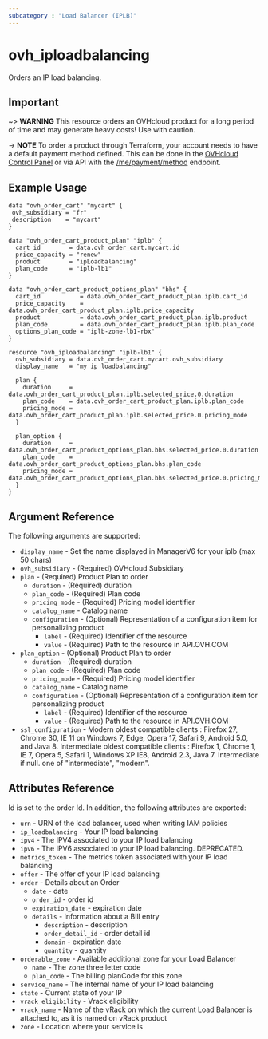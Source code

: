 ```yaml
---
subcategory : "Load Balancer (IPLB)"
---
```


# ovh_iploadbalancing

Orders an IP load balancing.

## Important

~> __WARNING__ This resource orders an OVHcloud product for a long period of time and may generate heavy costs!
Use with caution.

-> __NOTE__ To order a product through Terraform, your account needs to have a default payment method defined. This can be done in the [OVHcloud Control Panel](https://www.ovh.com/manager/#/dedicated/billing/payment/method) or via API with the [/me/payment/method](https://api.ovh.com/console/#/me/payment/method~GET) endpoint.


## Example Usage

```hcl
data "ovh_order_cart" "mycart" {
 ovh_subsidiary = "fr"
 description    = "mycart"
}

data "ovh_order_cart_product_plan" "iplb" {
  cart_id        = data.ovh_order_cart.mycart.id
  price_capacity = "renew"
  product        = "ipLoadbalancing"
  plan_code      = "iplb-lb1"
}

data "ovh_order_cart_product_options_plan" "bhs" {
  cart_id           = data.ovh_order_cart_product_plan.iplb.cart_id
  price_capacity    = data.ovh_order_cart_product_plan.iplb.price_capacity
  product           = data.ovh_order_cart_product_plan.iplb.product
  plan_code         = data.ovh_order_cart_product_plan.iplb.plan_code
  options_plan_code = "iplb-zone-lb1-rbx"
}

resource "ovh_iploadbalancing" "iplb-lb1" {
  ovh_subsidiary = data.ovh_order_cart.mycart.ovh_subsidiary
  display_name   = "my ip loadbalancing"

  plan {
    duration     = data.ovh_order_cart_product_plan.iplb.selected_price.0.duration
    plan_code    = data.ovh_order_cart_product_plan.iplb.plan_code
    pricing_mode = data.ovh_order_cart_product_plan.iplb.selected_price.0.pricing_mode
  }

  plan_option {
    duration     = data.ovh_order_cart_product_options_plan.bhs.selected_price.0.duration
    plan_code    = data.ovh_order_cart_product_options_plan.bhs.plan_code
    pricing_mode = data.ovh_order_cart_product_options_plan.bhs.selected_price.0.pricing_mode
  }
}
```

## Argument Reference

The following arguments are supported:

* `display_name` - Set the name displayed in ManagerV6 for your iplb (max 50 chars)
* `ovh_subsidiary` - (Required) OVHcloud Subsidiary
* `plan` - (Required) Product Plan to order
  * `duration` - (Required) duration
  * `plan_code` - (Required) Plan code
  * `pricing_mode` - (Required) Pricing model identifier
  * `catalog_name` - Catalog name
  * `configuration` - (Optional) Representation of a configuration item for personalizing product
    * `label` - (Required) Identifier of the resource
    * `value` - (Required) Path to the resource in API.OVH.COM
* `plan_option` - (Optional) Product Plan to order
  * `duration` - (Required) duration
  * `plan_code` - (Required) Plan code
  * `pricing_mode` - (Required) Pricing model identifier
  * `catalog_name` - Catalog name
  * `configuration` - (Optional) Representation of a configuration item for personalizing product
    * `label` - (Required) Identifier of the resource
    * `value` - (Required) Path to the resource in API.OVH.COM
* `ssl_configuration` - Modern oldest compatible clients : Firefox 27, Chrome 30, IE 11 on Windows 7, Edge, Opera 17, Safari 9, Android 5.0, and Java 8. Intermediate oldest compatible clients : Firefox 1, Chrome 1, IE 7, Opera 5, Safari 1, Windows XP IE8, Android 2.3, Java 7. Intermediate if null. one of "intermediate", "modern". 


## Attributes Reference

Id is set to the order Id. In addition, the following attributes are exported:
* `urn` - URN of the load balancer, used when writing IAM policies
* `ip_loadbalancing` - Your IP load balancing
* `ipv4` - The IPV4 associated to your IP load balancing
* `ipv6` - The IPV6 associated to your IP load balancing. DEPRECATED.
* `metrics_token` - The metrics token associated with your IP load balancing
* `offer` - The offer of your IP load balancing
* `order` - Details about an Order
  * `date` - date
  * `order_id` - order id
  * `expiration_date` - expiration date
  * `details` - Information about a Bill entry
    * `description` - description
    * `order_detail_id` - order detail id
    * `domain` - expiration date
    * `quantity` - quantity
* `orderable_zone` - Available additional zone for your Load Balancer
  * `name` - The zone three letter code
  * `plan_code` - The billing planCode for this zone
* `service_name` - The internal name of your IP load balancing
* `state` - Current state of your IP
* `vrack_eligibility` - Vrack eligibility
* `vrack_name` - Name of the vRack on which the current Load Balancer is attached to, as it is named on vRack product
* `zone` - Location where your service is
